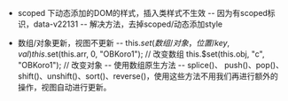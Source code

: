 - scoped 下动态添加的DOM的样式，插入类样式不生效 
      -- 因为有scoped标识，data-v22131
      -- 解决方法，去掉scoped/动态添加style

- 数组/对象更新，视图不更新
      -- this.$set(数组/对象， 位置/key, val)
      this.$set(this.arr, 0, "OBKoro1"); // 改变数组
      this.$set(this.obj, "c", "OBKoro1"); // 改变对象
      -- 使用数组原生方法
      -- splice()、 push()、pop()、shift()、unshift()、sort()、reverse()，使用这些方法不用我们再进行额外的操作，视图自动进行更新。
